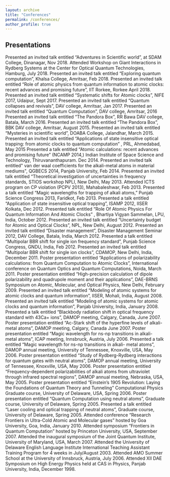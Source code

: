 ```yaml
---
layout: archive
title: "Conferences"
permalink: /conferences/
author_profile: true
---
```


## Presentations
Presented an invited talk entitled “Adventures in Scientific world”, at SDAM College, Dinanagar, Nov 2018.
Attended Workshop on Giant Interactions in Rydberg Systems at the Center for Optical Quantum Technologies, Hamburg, July 2018.
Presented an invited talk entitled “Exploring quantum computation”, Khalsa College, Amritsar, Feb 2018.
Presented an invited talk entitled “Role of atomic physics from quantum information to atomic clocks: recent advances and promising future”, IIT Rorkee, Rorkee April 2018.
Presented an invited talk entitled “Systematic shifts for Atomic clocks”, NIFE 2017, Udaipur, Sept 2017.
Presented an invited talk entitled “Quantum collapses and revivals”, DAV college, Amritsar, Jan 2017.
Presented an invited talk entitled “Quantum Computation”, DAV college, Amritsar, 2016
Presented an invited talk entitled “The Pandora Box”, RR Bawa DAV college, Batala, March 2016.
Presented an invited talk entitled “The Pandora Box”, BBK DAV college, Amritsar, August 2015.
Presented an invited talk entitled “Mysteries in scientific world”, DOABA College, Jalandhar, March 2015.
Presented an invited talk entitled “Applications of state insensitive optical trapping: from atomic clocks to quantum computation” , PRL, Ahmedabad, May 2015
Presented a talk entitled “Atomic calculations: recent advances and promising future” (NCAMP 2014,) Indian Institute of Space Science and Technology, Thiruvananthapuram. Dec 2014.
Presented an invited talk entitled" van der waal coefficients for the alkali-metal atoms in material mediums", QGBECS 2014, Panjab University, Feb 2014.
Presented an invited talk entitled “Theoretical investigation of uncertainties in frequency standards, STIOS workshop NPLI, New Delhi, May 2013.
Attended ICTS program on CP violation (PCPV 2013), Mahabaleshwar, Feb 2013.
Presented a talk entitled “Magic wavelengths for trapping of alkali atoms,” Punjab Science Congress 2013, Faridkot, Feb 2013.
Presented a talk entitled “Application of state insensitive optical trapping”, ISAMP 2012, IISER Kolkata, Dec 2012.
Presented talk entitled “Role Of Atomic Physics For Quantum Information And Atomic Clocks” , Bhartiya Vigyan Sammelan, LPU, India, October 2012.
Presented an invited talk entitled “Uncertainty budget for Atomic and Optical Clocks”, NPL, New Delhi, August 2012.
Presented an invited talk entitled “Disaster management”, Disaster Management Seminar 2012, DAV College, Batala, India, March 2012.
Presented a talk entitled “Multipolar BBR shift for single ion frequency standard”, Punjab Science Congress, GNDU, India, Feb 2012.
Presented an invited talk entitled “Multipolar BBR shift for single ion clocks”, CDAMOP, New Delhi, India, December 2011.
Poster presentation entitled “Applications of polarizability calculations: from Quantum Computation to Atomic Clocks”, International conference on Quantum Optics and Quantum Computations, Noida, March 2011.
Poster presentation entitled “High-precision calculation of dipole polarizability and quadrupole moment and their applications”, DAE-BRNS Symposium on Atomic, Molecular, and Optical Physics, New Delhi, February 2009.
Presented an invited talk entitled “Modeling of atomic systems for atomic clocks and quantum information”, IISER, Mohali, India, August 2008.
Presented an invited talk entitled “Modeling of atomic systems for atomic clocks and quantum information”, Panjab University, India, January 2008.
Presented a talk entitled “Blackbody radiation shift in optical frequency standard with 43Ca+ ions”, DAMOP meeting, Calgary, Canada, June 2007.
Poster presentation entitled “Ac-Stark shift of the hyperfine levels of alkali-metal atoms”, DAMOP meeting, Calgary, Canada June 2007.
Poster presentation entitled “Magic wavelength for ns-np transitions in alkali- metal atoms”, ICAP meeting, Innsbruck, Austria, July 2006.
Presented a talk entitled “Magic wavelength for ns-np transitions in alkali- metal atoms”, DAMOP annual meeting, University of Tennessee, Knoxville, USA, May 2006.
Poster presentation entitled “Study of Rydberg-Rydberg interactions for quantum gates with neutral atoms”, DAMOP annual meeting, University of Tennessee, Knoxville, USA, May 2006.
Poster presentation entitled “Frequency-dependent polarizabilities of alkali atoms from ultraviolet through infrared spectral regions”, DAMOP annual meeting, Nebraska, USA, May 2005.
Poster presentation entitled “Einstein’s 1905 Revolution: Laying the Foundations of Quantum Theory and Tunneling” Computational Physics Graduate course, University of Delaware, USA, Spring 2006.
Poster presentation entitled “Quantum Computation using neutral atoms”, Graduate course, University of Delaware, Spring 2005.
Presented a talk entitled “Laser cooling and optical trapping of neutral atoms”, Graduate course, University of Delaware, Spring 2005.
Attended conference “Research Frontiers in Ultra-Cold Atomic and Molecular gases” hosted by Goa University, Goa, India, January 2010.
Attended symposium “Frontiers in Quantum Computation” hosted by Princeton University, USA, September 2007.
Attended the inaugural symposium of the Joint Quantum Institute, University of Maryland, USA, March 2007.
Attended the University of Delaware English Language Institute International Teaching Assistant Training Program for 4 weeks in July/August 2003.
Attended AMO Summer School at the University of Innsbruck, Austria, July 2006.
Attended XII DAE Symposium on High Energy Physics held at CAS in Physics, Panjab University, India, December 1998.

